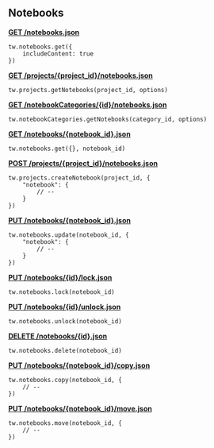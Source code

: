 ## Notebooks

[**GET /notebooks.json**](https://developer.teamwork.com/notebooks#list_all_notebook)

```
tw.notebooks.get({
	includeContent: true
})
```

[**GET /projects/{project_id}/notebooks.json**](https://developer.teamwork.com/notebooks#list_notebooks_on)

```
tw.projects.getNotebooks(project_id, options)
```

[**GET /notebookCategories/{id}/notebooks.json**](https://developer.teamwork.com/notebooks#list_notebooks_in)

```
tw.notebookCategories.getNotebooks(category_id, options) 
```

[**GET /notebooks/{notebook_id}.json**](https://developer.teamwork.com/notebooks#get_a_single_note)

```
tw.notebooks.get({}, notebook_id)
```

[**POST /projects/{project_id}/notebooks.json**](https://developer.teamwork.com/notebooks#create_a_single_n)

```
tw.projects.createNotebook(project_id, {
	"notebook": {
		// --
	}
})
```

[**PUT /notebooks/{notebook_id}.json**](https://developer.teamwork.com/notebooks#update_a_single_n)

```
tw.notebooks.update(notebook_id, {
	"notebook": {
		// --
	}
})
```

[**PUT /notebooks/{id}/lock.json**](https://developer.teamwork.com/notebooks#lock_a_single_not)

```
tw.notebooks.lock(notebook_id)
```

[**PUT /notebooks/{id}/unlock.json**](https://developer.teamwork.com/notebooks#unlock_a_single_n)

```
tw.notebooks.unlock(notebook_id)
```

[**DELETE /notebooks/{id}.json**](https://developer.teamwork.com/notebooks#delete_a_single_n)

```
tw.notebooks.delete(notebook_id)
```

[**PUT /notebooks/{notebook_id}/copy.json**](https://developer.teamwork.com/notebooks#copy_a_notebook_t)

```
tw.notebooks.copy(notebook_id, {
	// --
})
```

[**PUT /notebooks/{notebook_id}/move.json**](https://developer.teamwork.com/notebooks#move_a_notebook_t)

```
tw.notebooks.move(notebook_id, {
	// --
})
```